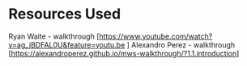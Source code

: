 
# Resources Used

Ryan Waite - walkthrough [https://www.youtube.com/watch?v=ag_jBDFAL0U&feature=youtu.be ]
Alexandro Perez - walkthrough [https://alexandroperez.github.io/mws-walkthrough/?1.1.introduction]
